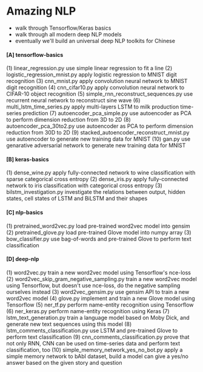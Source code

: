 # Amazing NLP
- walk through Tensorflow/Keras basics
- walk through all modern deep NLP models
- eventually we'll build an universal deep NLP toolkits for Chinese

#### [A] tensorflow-basics
(1)  linear_regression.py
     use simple linear regression to fit a line
(2)  logistic_regression_mnist.py
     apply logistic regression to MNIST digit recognition
(3)  cnn_mnist.py
     apply convolution neural network to MNIST digit recognition
(4)  cnn_cifar10.py
     apply convolution neural network to CIFAR-10 object recognition
(5)  simple_rnn_reconstruct_sequences.py
     use recurrent neural network to reconstruct sine wave
(6)  multi_lstm_time_series.py
     apply multi-layers LSTM to milk production time-series prediction
(7)  autoencoder_pca_simple.py
     use autoencoder as PCA to perform dimension reduction from 3D to 2D
(8)  autoencoder_pca_30to2.py
     use autoencoder as PCA to perform dimension reduction from 30D to 2D
(9)  stacked_autoencoder_reconstruct_mnist.py
     use autoencoder to generate new training data for MNIST
(10) gan.py
     use genarative adversarial network to generate new training data for MNIST

#### [B] keras-basics
(1)  dense_wine.py
     apply fully-connected network to wine classification with sparse categorical cross entropy
(2)  dense_iris.py
     apply fully-connected network to iris classification with categorical cross entropy
(3)  bilstm_investigation.py
     investigate the relations between output, hidden states, cell states of LSTM and BiLSTM and their shapes
     
#### [C] nlp-basics
(1)  pretrained_word2vec.py
     load pre-trained word2vec model into gensim
(2)  pretrained_glove.py
     load pre-trained Glove model into numpy array
(3)  bow_classifier.py
     use bag-of-words and pre-trained Glove to perform text classification
     
#### [D] deep-nlp
(1)  word2vec.py
     train a new word2vec model using Tensorflow's nce-loss
(2)  word2vec_skip_gram_negative_sampling.py
     train a new word2vec model using Tensorflow, but doesn't use nce-loss, do the negative sampling ourselves instead
(3)  word2vec_gensim.py
     use gensim API to train a new word2vec model
(4)  glove.py
     implement and train a new Glove model using Tensorflow
(5)  ner_tf.py
     perform name-entity recognition using Tensorflow
(6)  ner_keras.py
     perform name-entity recognition using Keras
(7)  lstm_text_generation.py
     train a language model based on Moby Dick, and generate new text sequences using this model
(8)  lstm_comments_classification.py
     use LSTM and pre-trained Glove to perform text classification
(9)  cnn_comments_classification.py
     prove that not only RNN, CNN can be used on time-series data and perform text classification, too
(10) simple_memory_network_yes_no_bot.py
     apply a simple memory network to bAbI dataset, build a model can give a yes/no answer based on the given story and question
     